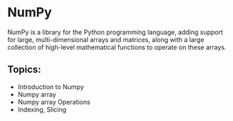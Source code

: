 # NumPy

NumPy is a library for the Python programming language, adding support for large, multi-dimensional arrays and matrices, along with a large collection of high-level mathematical functions to operate on these arrays.

## Topics:

* Introduction to Numpy
* Numpy array
* Numpy array Operations
* Indexing, Slicing
